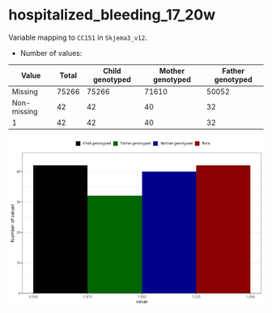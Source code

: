 # hospitalized_bleeding_17_20w
Variable mapping to `CC151` in `Skjema3_v12`.
- Number of values:

| Value | Total | Child genotyped | Mother genotyped | Father genotyped |
| ----- | ----- | --------------- | ---------------- | ---------------- |
| Missing | 75266 | 75266 | 71610 | 50052 |
| Non-missing | 42 | 42 | 40 | 32 |
| 1 | 42 | 42 | 40 | 32 |



![](hospitalized_bleeding_17_20w_n.png)



